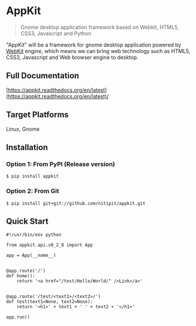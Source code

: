 AppKit
======

> Gnome desktop application framework based on Webkit, HTML5, CSS3,
> Javascript and Python

"AppKit" will be a framework for gnome desktop application powered by
[WebKit](http://www.webkit.org/) engine, which means we can bring web
technology such as HTML5, CSS3, Javascript and Web browser engine to
desktop.

Full Documentation
------------------

[https://appkit.readthedocs.org/en/latest](https://appkit.readthedocs.org/en/latest)/

Target Platforms
----------------

Linux, Gnome

Installation
------------

### Option 1: From PyPI (Release version)

    $ pip install appkit

### Option 2: From Git

    $ pip install git+git://github.com/nitipit/appkit.git

Quick Start
-----------

    #!/usr/bin/env python

    from appkit.api.v0_2_8 import App

    app = App(__name__)


    @app.route('/')
    def home():
        return '<a href="/test/Hello/World/" />Link</a>'


    @app.route('/test/<text1>/<text2>/')
    def test(text1=None, text2=None):
        return '<h1>' + text1 + ' ' + text2 + '</h1>'

    app.run()
